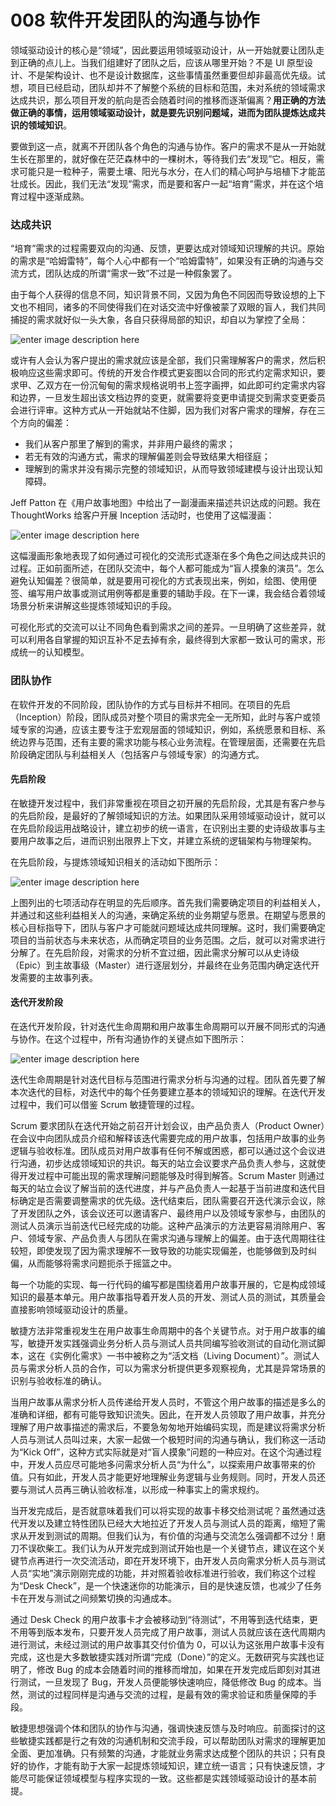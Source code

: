 # 008 软件开发团队的沟通与协作

领域驱动设计的核心是“领域”，因此要运用领域驱动设计，从一开始就要让团队走到正确的点儿上。当我们组建好了团队之后，应该从哪里开始？不是 UI 原型设计、不是架构设计、也不是设计数据库，这些事情虽然重要但却非最高优先级。试想，项目已经启动，团队却并不了解整个系统的目标和范围，未对系统的领域需求达成共识，那么项目开发的航向是否会随着时间的推移而逐渐偏离？**用正确的方法做正确的事情，运用领域驱动设计，就是要先识别问题域，进而为团队提炼达成共识的领域知识**。

要做到这一点，就离不开团队各个角色的沟通与协作。客户的需求不是从一开始就生长在那里的，就好像在茫茫森林中的一棵树木，等待我们去“发现”它。相反，需求可能只是一粒种子，需要土壤、阳光与水分，在人们的精心呵护与培植下才能茁壮成长。因此，我们无法“发现”需求，而是要和客户一起“培育”需求，并在这个培育过程中逐渐成熟。

### 达成共识

“培育”需求的过程需要双向的沟通、反馈，更要达成对领域知识理解的共识。原始的需求是“哈姆雷特”，每个人心中都有一个“哈姆雷特”，如果没有正确的沟通与交流方式，团队达成的所谓“需求一致”不过是一种假象罢了。

由于每个人获得的信息不同，知识背景不同，又因为角色不同因而导致设想的上下文也不相同，诸多的不同使得我们在对话交流中好像被蒙了双眼的盲人，我们共同捕捉的需求就好似一头大象，各自只获得局部的知识，却自以为掌控了全局：

![enter image description here](https://tva1.sinaimg.cn/large/008vxvgGgy1h84ib0n1s7j30dw0afaao.jpg)

或许有人会认为客户提出的需求就应该是全部，我们只需理解客户的需求，然后积极响应这些需求即可。传统的开发合作模式更妄图以合同的形式约定需求知识，要求甲、乙双方在一份沉甸甸的需求规格说明书上签字画押，如此即可约定需求内容和边界，一旦发生超出该文档边界的变更，就需要将变更申请提交到需求变更委员会进行评审。这种方式从一开始就站不住脚，因为我们对客户需求的理解，存在三个方向的偏差：

- 我们从客户那里了解到的需求，并非用户最终的需求；
- 若无有效的沟通方式，需求的理解偏差则会导致结果大相径庭；
- 理解到的需求并没有揭示完整的领域知识，从而导致领域建模与设计出现认知障碍。

Jeff Patton 在《用户故事地图》中给出了一副漫画来描述共识达成的问题。我在 ThoughtWorks 给客户开展 Inception 活动时，也使用了这幅漫画：

![enter image description here](https://tva1.sinaimg.cn/large/008vxvgGgy1h84iazpszlj315u0u00vn.jpg)

这幅漫画形象地表现了如何通过可视化的交流形式逐渐在多个角色之间达成共识的过程。正如前面所述，在团队交流中，每个人都可能成为“盲人摸象的演员”。怎么避免认知偏差？很简单，就是要用可视化的方式表现出来，例如，绘图、使用便签、编写用户故事或测试用例等都是重要的辅助手段。在下一课，我会结合着领域场景分析来讲解这些提炼领域知识的手段。

可视化形式的交流可以让不同角色看到需求之间的差异。一旦明确了这些差异，就可以利用各自掌握的知识互补不足去掉有余，最终得到大家都一致认可的需求，形成统一的认知模型。

### 团队协作

在软件开发的不同阶段，团队协作的方式与目标并不相同。在项目的先启（Inception）阶段，团队成员对整个项目的需求完全一无所知，此时与客户或领域专家的沟通，应该主要专注于宏观层面的领域知识，例如，系统愿景和目标、系统边界与范围，还有主要的需求功能与核心业务流程。在管理层面，还需要在先启阶段确定团队与利益相关人（包括客户与领域专家）的沟通方式。

#### 先启阶段

在敏捷开发过程中，我们非常重视在项目之初开展的先启阶段，尤其是有客户参与的先启阶段，是最好的了解领域知识的方法。如果团队采用领域驱动设计，就可以在先启阶段运用战略设计，建立初步的统一语言，在识别出主要的史诗级故事与主要用户故事之后，进而识别出限界上下文，并建立系统的逻辑架构与物理架构。

在先启阶段，与提炼领域知识相关的活动如下图所示：

![enter image description here](https://tva1.sinaimg.cn/large/008vxvgGgy1h84ib1nhu7j30um0riq5a.jpg)

上图列出的七项活动存在明显的先后顺序。首先我们需要确定项目的利益相关人，并通过和这些利益相关人的沟通，来确定系统的业务期望与愿景。在期望与愿景的核心目标指导下，团队与客户才可能就问题域达成共同理解。这时，我们需要确定项目的当前状态与未来状态，从而确定项目的业务范围。之后，就可以对需求进行分解了。在先启阶段，对需求的分析不宜过细，因此需求分解可以从史诗级（Epic）到主故事级（Master）进行逐层划分，并最终在业务范围内确定迭代开发需要的主故事列表。

#### 迭代开发阶段

在迭代开发阶段，针对迭代生命周期和用户故事生命周期可以开展不同形式的沟通与协作。在这个过程中，所有沟通协作的关键点如下图所示：

![enter image description here](https://tva1.sinaimg.cn/large/008vxvgGgy1h84iayvaz6j30yx0u0n17.jpg)

迭代生命周期是针对迭代目标与范围进行需求分析与沟通的过程。团队首先要了解本次迭代的目标，对迭代中的每个任务要建立基本的领域知识的理解。在迭代开发过程中，我们可以借鉴 Scrum 敏捷管理的过程。

Scrum 要求团队在迭代开始之前召开计划会议，由产品负责人（Product Owner）在会议中向团队成员介绍和解释该迭代需要完成的用户故事，包括用户故事的业务逻辑与验收标准。团队成员对用户故事有任何不解或困惑，都可以通过这个会议进行沟通，初步达成领域知识的共识。每天的站立会议要求产品负责人参与，这就使得开发过程中可能出现的需求理解问题能够及时得到解答。Scrum Master 则通过每天的站立会议了解当前的迭代进度，并与产品负责人一起基于当前进度和迭代目标确定是否需要调整需求的优先级。迭代结束后，团队需要召开迭代演示会议，除了开发团队之外，该会议还可以邀请客户、最终用户以及领域专家参与，由团队的测试人员演示当前迭代已经完成的功能。这种产品演示的方法更容易消除用户、客户、领域专家、产品负责人与团队在需求沟通与理解上的偏差。由于迭代周期往往较短，即使发现了因为需求理解不一致导致的功能实现偏差，也能够做到及时纠偏，从而能够将需求问题扼杀于摇篮之中。

每一个功能的实现、每一行代码的编写都是围绕着用户故事开展的，它是构成领域知识的最基本单元。用户故事指导着开发人员的开发、测试人员的测试，其质量会直接影响领域驱动设计的质量。

敏捷方法非常重视发生在用户故事生命周期中的各个关键节点。对于用户故事的编写，敏捷开发实践强调业务分析人员与测试人员共同编写验收测试的自动化测试脚本，这在《实例化需求》一书中被称之为“活文档（Living Document）”。测试人员与需求分析人员的合作，可以为需求分析提供更多观察视角，尤其是异常场景的识别与验收标准的确认。

当用户故事从需求分析人员传递给开发人员时，不管这个用户故事的描述是多么的准确和详细，都有可能导致知识流失。因此，在开发人员领取了用户故事，并充分理解了用户故事描述的需求后，不要急匆匆地开始编码实现，而是建议将需求分析人员与测试人员叫过来，大家一起做一个极短时间的沟通与确认，我们称这一活动为“Kick Off”，这种方式实际就是对“盲人摸象”问题的一种应对。在这个沟通过程中，开发人员应尽可能地多问需求分析人员“为什么”，以探索用户故事带来的价值。只有如此，开发人员才能更好地理解业务逻辑与业务规则。同时，开发人员还要与测试人员再三确认验收标准，以形成一种事实上的需求规约。

当开发完成后，是否就意味着我们可以将实现的故事卡移交给测试呢？虽然通过迭代开发以及建立特性团队已经大大地拉近了开发人员与测试人员的距离，缩短了需求从开发到测试的周期。但我们认为，有价值的沟通与交流怎么强调都不过分！磨刀不误砍柴工。我们认为从开发完成到测试开始也是一个关键节点，建议在这个关键节点再进行一次交流活动，即在开发环境下，由开发人员向需求分析人员与测试人员“实地”演示刚刚完成的功能，并对照着验收标准进行验收，我们称这个过程为“Desk Check”，是一个快速迷你的功能演示，目的是快速反馈，也减少了任务卡在开发与测试之间频繁切换的沟通成本。

通过 Desk Check 的用户故事卡才会被移动到“待测试”，不用等到迭代结束，更不用等到版本发布，只要开发人员完成了用户故事，测试人员就应该在迭代周期内进行测试，未经过测试的用户故事其交付价值为 0，可以认为这张用户故事卡没有完成，这也是大多数敏捷实践对所谓“完成（Done）”的定义。无数研究与实践也证明了，修改 Bug 的成本会随着时间的推移而增加，如果在开发完成后即刻对其进行测试，一旦发现了 Bug，开发人员便能够快速响应，降低修改 Bug 的成本。当然，测试的过程同样是沟通与交流的过程，是最有效的需求验证和质量保障的手段。

敏捷思想强调个体和团队的协作与沟通，强调快速反馈与及时响应。前面探讨的这些敏捷实践都是行之有效的沟通机制和交流手段，可以帮助团队对需求的理解更加全面、更加准确。只有频繁的沟通，才能就业务需求达成整个团队的共识；只有良好的协作，才能有助于大家一起提炼领域知识，建立统一语言；只有快速反馈，才能尽可能保证领域模型与程序实现的一致。这些都是实践领域驱动设计的基本前提。